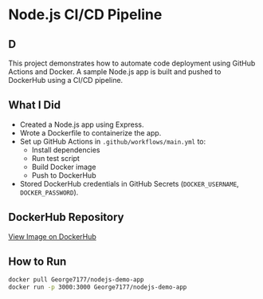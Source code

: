 # Node.js CI/CD Pipeline

## D
This project demonstrates how to automate code deployment using GitHub Actions and Docker. A sample Node.js app is built and pushed to DockerHub using a CI/CD pipeline.

## What I Did
- Created a Node.js app using Express.
- Wrote a Dockerfile to containerize the app.
- Set up GitHub Actions in `.github/workflows/main.yml` to:
  - Install dependencies
  - Run test script
  - Build Docker image
  - Push to DockerHub
- Stored DockerHub credentials in GitHub Secrets (`DOCKER_USERNAME`, `DOCKER_PASSWORD`).

## DockerHub Repository
[View Image on DockerHub](https://hub.docker.com/r/George7177/nodejs-demo-app)

## How to Run
```bash
docker pull George7177/nodejs-demo-app
docker run -p 3000:3000 George7177/nodejs-demo-app
